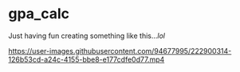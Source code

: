 # gpa_calc


Just having fun creating something like this..._lol_


https://user-images.githubusercontent.com/94677995/222900314-126b53cd-a24c-4155-bbe8-e177cdfe0d77.mp4

